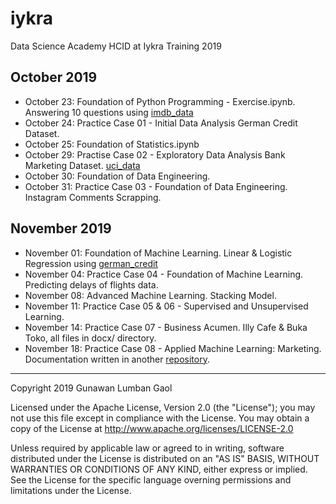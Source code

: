 # iykra
Data Science Academy HCID at Iykra Training 2019

## October 2019
* October 23: Foundation of Python Programming - Exercise.ipynb. Answering 10 questions using [imdb_data](https://github.com/scalabretta/GroupProject--IMDB/tree/master/Dataset)
* October 24: Practice Case 01 - Initial Data Analysis German Credit Dataset.
* October 25: Foundation of Statistics.ipynb
* October 29: Practise Case 02 - Exploratory Data Analysis Bank Marketing Dataset. [uci_data](https://archive.ics.uci.edu/ml/datasets/bank+marketing)
* October 30: Foundation of Data Engineering.
* October 31: Practice Case 03 - Foundation of Data Engineering. Instagram Comments Scrapping.

## November 2019
* November 01: Foundation of Machine Learning. Linear & Logistic Regression using [german_credit](https://archive.ics.uci.edu/ml/datasets/Statlog+(German+Credit+Data))
* November 04: Practice Case 04 - Foundation of Machine Learning. Predicting delays of flights data.
* November 08: Advanced Machine Learning. Stacking Model.
* November 11: Practice Case 05 & 06 - Supervised and Unsupervised Learning.
* November 14: Practice Case 07 - Business Acumen. Illy Cafe & Buka Toko, all files in docx/ directory.
* November 18: Practice Case 08 - Applied Machine Learning: Marketing. Documentation written in another [repository](https://github.com/Arc-rendezvous/marketing-analytics).

<hr>
Copyright 2019 Gunawan Lumban Gaol

Licensed under the Apache License, Version 2.0 (the "License"); you may not use this file except in compliance with the License. You may obtain a copy of the License at http://www.apache.org/licenses/LICENSE-2.0

Unless required by applicable law or agreed to in writing, software distributed under the License is distributed on an "AS IS" BASIS, WITHOUT WARRANTIES OR CONDITIONS OF ANY KIND, either express or implied. See the License for the specific language overning permissions and limitations under the License.